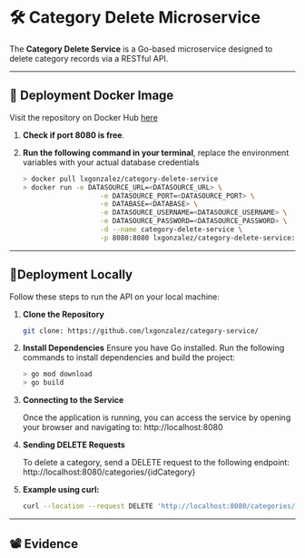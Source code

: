 # 🛠 **Category Delete Microservice**

The **Category Delete Service** is a Go-based microservice designed to delete category records via a RESTful API.

---
## 🐳 **Deployment Docker Image**

Visit the repository on Docker Hub [here](https://hub.docker.com/r/lxgonzalez/category-delete-service)

1. **Check if port 8080 is free**.
2. **Run the following command in your terminal**, replace the environment variables with your actual database credentials
   
    ```bash
    > docker pull lxgonzalez/category-delete-service
    > docker run -e DATASOURCE_URL=<DATASOURCE_URL> \
                       -e DATASOURCE_PORT=<DATASOURCE_PORT> \
                       -e DATABASE=<DATABASE> \
                       -e DATASOURCE_USERNAME=<DATASOURCE_USERNAME> \
                       -e DATASOURCE_PASSWORD=<DATASOURCE_PASSWORD> \
                       -d --name category-delete-service \
                       -p 8080:8080 lxgonzalez/category-delete-service:latest
    ```

---
## 🚀**Deployment Locally**

Follow these steps to run the API on your local machine:

1. **Clone the Repository**

    ```bash
    git clone: https://github.com/lxgonzalez/category-service/
    ```

2. **Install Dependencies**
 Ensure you have Go installed. Run the following commands to install dependencies and build the project:

    ```bash
    > go mod download
    > go build
    ```
3. **Connecting to the Service**

    Once the application is running, you can access the service by opening your browser and navigating to:   http://localhost:8080


4. **Sending DELETE Requests**

    To delete a category, send a DELETE request to the following endpoint: http://localhost:8080/categories/{idCategory}

 5. **Example using curl:**
  
    ```bash
    curl --location --request DELETE 'http://localhost:8080/categories/1'
    ```

---

## 📽️ Evidence

   
